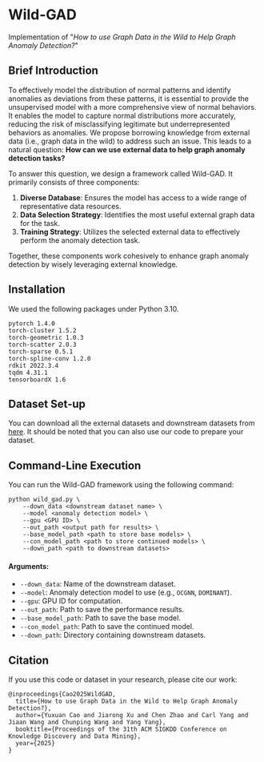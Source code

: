# Wild-GAD
Implementation of "*How to use Graph Data in the Wild to Help Graph Anomaly Detection?*"
## Brief Introduction

To effectively model the distribution of normal patterns and identify anomalies as deviations from these patterns, it is essential to provide the unsupervised model with a more comprehensive
view of normal behaviors. It enables the model to capture normal distributions more accurately, reducing the risk of misclassifying legitimate but underrepresented behaviors as anomalies. We propose borrowing knowledge from external data (i.e., graph data in the wild) to address such an issue. This leads to a natural question: **How can we use external data to help graph anomaly detection tasks?**

To answer this question, we design a framework called Wild-GAD. It primarily consists of three components:

1. **Diverse Database**: Ensures the model has access to a wide range of representative data resources.
2. **Data Selection Strategy**: Identifies the most useful external graph data for the task.
3. **Training Strategy**: Utilizes the selected external data to effectively perform the anomaly detection task.

Together, these components work cohesively to enhance graph anomaly detection by wisely leveraging external knowledge.

## Installation
We used the following packages under Python 3.10.
```
pytorch 1.4.0
torch-cluster 1.5.2
torch-geometric 1.0.3
torch-scatter 2.0.3
torch-sparse 0.5.1
torch-spline-conv 1.2.0
rdkit 2022.3.4
tqdm 4.31.1
tensorboardX 1.6
```
## Dataset Set-up

You can download all the external datasets  and downstream datasets from [here](https://modelscope.cn/datasets/WildGAD/WildGAD). It should be noted that you can also use our code to prepare your dataset. 

## Command-Line Execution
You can run the Wild-GAD framework using the following command:
```
python wild_gad.py \
    --down_data <downstream dataset name> \
    --model <anomaly detection model> \
    --gpu <GPU ID> \
    --out_path <output path for results> \
    --base_model_path <path to store base models> \
    --con_model_path <path to store continued models> \
    --down_path <path to downstream datasets>
```
#### Arguments:
- `--down_data`: Name of the downstream dataset.
- `--model`: Anomaly detection model to use (e.g., `OCGNN`, `DOMINANT`).
- `--gpu`: GPU ID for computation.
- `--out_path`: Path to save the performance results.
- `--base_model_path`: Path to save the base model.
- `--con_model_path`: Path to save the continued model.
- `--down_path`: Directory containing downstream datasets.

## Citation
If you use this code or dataset in your research, please cite our work:
```
@inproceedings{Cao2025WildGAD,
  title={How to use Graph Data in the Wild to Help Graph Anomaly Detection?},
  author={Yuxuan Cao and Jiarong Xu and Chen Zhao and Carl Yang and Jiaan Wang and Chunping Wang and Yang Yang},
  booktitle={Proceedings of the 31th ACM SIGKDD Conference on Knowledge Discovery and Data Mining},
  year={2025}
}
```
